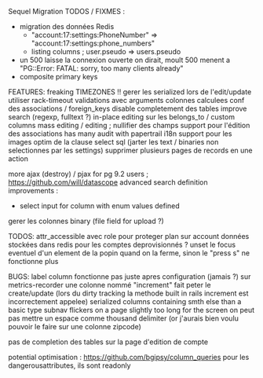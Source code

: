 Sequel Migration TODOS / FIXMES :
- migration des données Redis
  - "account:17:settings:PhoneNumber" => "account:17:settings:phone_numbers"
  - listing columns ; user.pseudo => users.pseudo
- un 500 laisse la connexion ouverte on dirait, moult 500 menent a "PG::Error: FATAL:  sorry, too many clients already"
- composite primary keys

FEATURES:
freaking TIMEZONES !!
gerer les serialized lors de l'edit/update
utiliser rack-timeout
validations avec arguments
colonnes calculees
conf des associations / foreign_keys
disable completement des tables
improve search (regexp, fulltext ?)
in-place editing sur les belongs_to / custom columns
mass editing / editing ; nullifier des champs
support pour l'édition des associations has many
audit with papertrail
i18n
support pour les images
optim de la clause select sql (jarter les text / binaries non selectionnes par les settings)
supprimer plusieurs pages de records en une action

more ajax (destroy) / pjax
for pg 9.2 users ; https://github.com/will/datascope
advanced search definition improvements :
  - select input for column with enum values defined

gerer les colonnes binary (file field for upload ?)

TODOS:
attr_accessible avec role pour proteger plan sur account
données stockées dans redis pour les comptes deprovisionnés ?
unset le focus eventuel d'un element de la popin quand on la ferme, sinon le "press s" ne fonctionne plus

BUGS:
label column fonctionne pas juste apres configuration (jamais ?) sur metrics-recorder
une colonne nommé "increment" fait peter le create/update (lors du dirty tracking la methode built in rails increment est incorrectement appelee)
serialized columns containing smth else than a basic type
subnav flickers on a page slightly too long for the screen
on peut pas mettre un espace comme thousand delimiter (or j'aurais bien voulu pouvoir le faire sur une colonne zipcode)

pas de completion des tables sur la page d'edition de compte

potential optimisation : https://github.com/bgipsy/column_queries
pour les dangerousattributes, ils sont readonly
